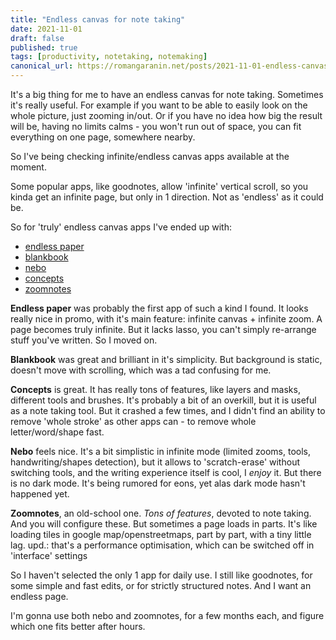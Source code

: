 ```yaml
---
title: "Endless canvas for note taking"
date: 2021-11-01
draft: false
published: true
tags: [productivity, notetaking, notemaking]
canonical_url: https://romangaranin.net/posts/2021-11-01-endless-canvas-for-note-taking
---
```

It's a big thing for me to have an endless canvas for note taking.
Sometimes it's really useful. 
For example if you want to be able to easily look on the whole picture, just zooming in/out. 
Or if you have no idea how big the result will be, having no limits calms - you won't run out of space, you can fit everything on one page, somewhere nearby. 

So I've being checking infinite/endless canvas apps available at the moment.

Some popular apps, like goodnotes, allow 'infinite' vertical scroll, so you kinda get an infinite page, but only in 1 direction. Not as 'endless' as it could be.

So for 'truly' endless canvas apps I've ended up with:
- [endless paper](http://endlesspaper.app)
- [blankbook](https://www.legolas.me/blankbook-english)
- [nebo](https://www.nebo.app)
- [concepts](http://concepts.app)
- [zoomnotes](http://zoom-notes.com)

**Endless paper** was probably the first app of such a kind I found. 
It looks really nice in promo, with it's main feature: infinite canvas + infinite zoom. A page becomes truly infinite.
But it lacks lasso, you can't simply re-arrange stuff you've written. So I moved on.

**Blankbook** was great and brilliant in it's simplicity.
But background is static, doesn't move with scrolling, which was a tad confusing for me.

**Concepts** is great. 
It has really tons of features, like layers and masks, different tools and brushes.
It's probably a bit of an overkill, but it is useful as a note taking tool.
But it crashed a few times, and I didn't find an ability to remove 'whole stroke' as other apps can - to remove whole letter/word/shape fast.

**Nebo** feels nice.
It's a bit simplistic in infinite mode (limited zooms, tools, handwriting/shapes detection), but it allows to 'scratch-erase' without switching tools, and the writing experience itself is cool, I _enjoy_ it. 
But there is no dark mode. It's being rumored for eons, yet alas dark mode hasn't happened yet.

**Zoomnotes**, an old-school one.
_Tons of features_, devoted to note taking.
And you will configure these.
But sometimes a page loads in parts. It's like loading tiles in google map/openstreetmaps, part by part, with a tiny little lag.
upd.: that's a performance optimisation, which can be switched off in 'interface' settings

So I haven't selected the only 1 app for daily use.
I still like goodnotes, for some simple and fast edits, or for strictly structured notes.
And I want an endless page. 

I'm gonna use both nebo and zoomnotes, for a few months each, and figure which one fits better after hours.